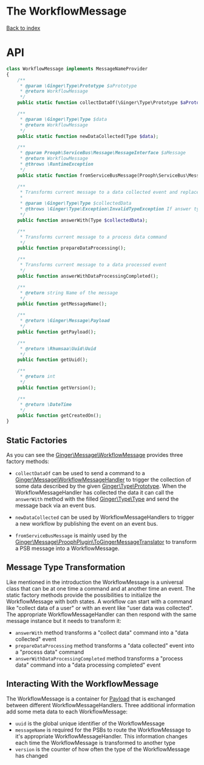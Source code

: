 The WorkflowMessage
===================

[Back to index](../README.md#index)

# API

```php
class WorkflowMessage implements MessageNameProvider
{
    /**
     * @param \Ginger\Type\Prototype $aPrototype
     * @return WorkflowMessage
     */
    public static function collectDataOf(\Ginger\Type\Prototype $aPrototype);

    /**
     * @param \Ginger\Type\Type $data
     * @return WorkflowMessage
     */
    public static function newDataCollected(Type $data);

    /**
     * @param Prooph\ServiceBus\Message\MessageInterface $aMessage
     * @return WorkflowMessage
     * @throws \RuntimeException
     */
    public static function fromServiceBusMessage(Prooph\ServiceBus\Message\MessageInterface $aMessage);

    /**
     * Transforms current message to a data collected event and replaces payload data with collected data
     *
     * @param \Ginger\Type\Type $collectedData
     * @throws \Ginger\Type\Exception\InvalidTypeException If answer type does not match with the previous requested type
     */
    public function answerWith(Type $collectedData);

    /**
     * Transforms current message to a process data command
     */
    public function prepareDataProcessing();

    /**
     * Transforms current message to a data processed event
     */
    public function answerWithDataProcessingCompleted();

    /**
     * @return string Name of the message
     */
    public function getMessageName();

    /**
     * @return \Ginger\Message\Payload
     */
    public function getPayload();

    /**
     * @return \Rhumsaa\Uuid\Uuid
     */
    public function getUuid();

    /**
     * @return int
     */
    public function getVersion();

    /**
     * @return \DateTime
     */
    public function getCreatedOn();
}
```

## Static Factories

As you can see the [Ginger\Message\WorkflowMessage](https://github.com/gingerframework/gingerframework/blob/master/library/Ginger/Message/WorkflowMessage.php) provides three factory methods:

- `collectDataOf` can be used to send a command to a [Ginger\Message\WorkflowMessageHandler](https://github.com/gingerframework/gingerframework/blob/master/library/Ginger/Message/WorkflowMessageHandler.php)
to trigger the collection of some data described by the
given [Ginger\Type\Prototype](https://github.com/gingerframework/gingerframework/blob/master/library/Ginger/Type/Prototype.php).
When the WorkflowMessageHandler has collected the data it can call the `answerWith` method with the filled [Ginger\Type\Type](https://github.com/gingerframework/gingerframework/blob/master/library/Ginger/Type/Type.php)
and send the message back via an event bus.

- `newDataCollected` can be used by WorkflowMessageHandlers to trigger a new workflow by publishing the event on an event bus.

- `fromServiceBusMessage` is mainly used by the [Ginger\Message\ProophPlugin\ToGingerMessageTranslator](https://github.com/gingerframework/gingerframework/blob/master/library/Ginger/Message/ProophPlugin/ToGingerMessageTranslator.php)
to transform a PSB message into a WorkflowMessage.

## Message Type Transformation

Like mentioned in the introduction the WorkflowMessage is a universal class that can be at one time a command and at another time an event.
The static factory methods provide the possibilities to initialize the WorkflowMessage with both states. A workflow can start with a command like "collect data of a user" or with an event like "user data was collected".
The appropriate WorkflowMessageHandler can then respond with the same message instance but it needs to transform it:

- `answerWith` method transforms a "collect data" command into a "data collected" event
- `prepareDataProcessing` method transforms a "data collected" event into a "process data" command
- `answerWithDataProcessingCompleted` method transforms a "process data" command into a "data processing completed" event

## Interacting With the WorkflowMessage

The WorkflowMessage is a container for [Payload](payload.md) that is exchanged between different WorkflowMessageHandlers.
Three additional information add some meta data to each WorkflowMessage:

- `uuid` is the global unique identifier of the WorkflowMessage
- `messageName` is required for the PSBs to route the WorkflowMessage to it's appropriate WorkflowMessageHandler. This information changes each time the WorkflowMessage is transformed to another type
- `version` is the counter of how often the type of the WorkflowMessage has changed

